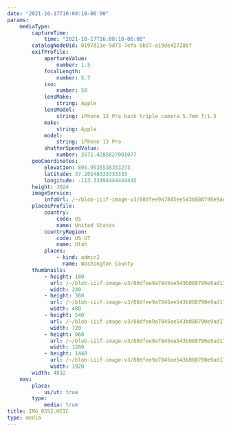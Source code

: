 ```yaml
---
date: "2021-10-17T16:08:18-06:00"
params:
    mediaType:
        captureTime:
            time: "2021-10-17T16:08:18-06:00"
        catalogNodeUid: 0197d11e-9d73-7efa-9b57-a19de427286f
        exifProfile:
            apertureValue:
                number: 1.5
            focalLength:
                number: 5.7
            iso:
                number: 50
            lensMake:
                string: Apple
            lensModel:
                string: iPhone 13 Pro back triple camera 5.7mm f/1.5
            make:
                string: Apple
            model:
                string: iPhone 13 Pro
            shutterSpeedValue:
                number: 3571.4285827001077
        geoCoordinates:
            elevation: 895.9535538353273
            latitude: 37.20248333333333
            longitude: -113.33494444444445
        height: 3024
        imageService:
            infoUrl: /~/blob-iiif-image-v3/80dfee9a7845ee543b088790e9ad174d6f69e9c9dea41c6a1f137f1fc7bd44f3/info.json
        placesProfile:
            country:
                code: US
                name: United States
            countryRegion:
                code: US-UT
                name: Utah
            places:
                - kind: admin2
                  name: Washington County
        thumbnails:
            - height: 180
              url: /~/blob-iiif-image-v3/80dfee9a7845ee543b088790e9ad174d6f69e9c9dea41c6a1f137f1fc7bd44f3/full/240%2C180/0/default.jpg
              width: 240
            - height: 360
              url: /~/blob-iiif-image-v3/80dfee9a7845ee543b088790e9ad174d6f69e9c9dea41c6a1f137f1fc7bd44f3/full/480%2C360/0/default.jpg
              width: 480
            - height: 540
              url: /~/blob-iiif-image-v3/80dfee9a7845ee543b088790e9ad174d6f69e9c9dea41c6a1f137f1fc7bd44f3/full/720%2C540/0/default.jpg
              width: 720
            - height: 960
              url: /~/blob-iiif-image-v3/80dfee9a7845ee543b088790e9ad174d6f69e9c9dea41c6a1f137f1fc7bd44f3/full/1280%2C960/0/default.jpg
              width: 1280
            - height: 1440
              url: /~/blob-iiif-image-v3/80dfee9a7845ee543b088790e9ad174d6f69e9c9dea41c6a1f137f1fc7bd44f3/full/1920%2C1440/0/default.jpg
              width: 1920
        width: 4032
    nav:
        place:
            us/ut: true
        type:
            media: true
title: IMG_0552.HEIC
type: media
---
```

